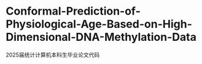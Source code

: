 # Conformal-Prediction-of-Physiological-Age-Based-on-High-Dimensional-DNA-Methylation-Data
2025届统计计算机本科生毕业论文代码
